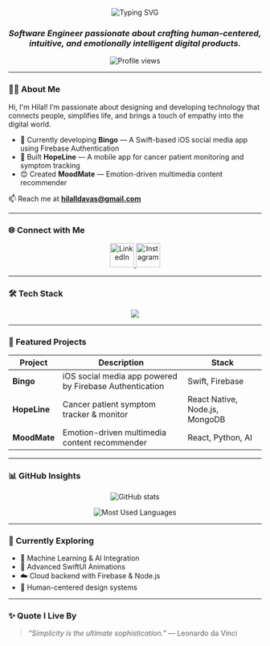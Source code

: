 <!-- Animated header -->
<p align="center">
  <img src="https://readme-typing-svg.demolab.com?font=Playfair+Display&size=36&duration=2500&pause=800&color=3F72AF&center=true&vCenter=true&width=600&lines=Hi!+I'm+Hilal+Davas;Software+Engineer;Creative+Thinker+%7C+Problem+Solver+%7C+Builder" alt="Typing SVG" />
</p>

<h3 align="center">
<em>Software Engineer passionate about crafting human-centered, intuitive, and emotionally intelligent digital products.</em>
</h3>

<p align="center">
  <img src="https://komarev.com/ghpvc/?username=hilalldavas&label=Profile%20Views&color=3F72AF&style=flat" alt="Profile views" />
</p>

---

### 👩‍💻 About Me  
Hi, I'm Hilal! I’m passionate about designing and developing technology that connects people, simplifies life, and brings a touch of empathy into the digital world.  

- 🚀 Currently developing **Bingo** — A Swift-based iOS social media app using Firebase Authentication  
- 💊 Built **HopeLine** — A mobile app for cancer patient monitoring and symptom tracking  
- 😊 Created **MoodMate** — Emotion-driven multimedia content recommender  

📫 Reach me at **[hilalldavas@gmail.com](mailto:hilalldavas@gmail.com)**  

---

### 🌐 Connect with Me  
<p align="center">
  <a href="https://linkedin.com/in/hilaldavas" target="_blank">
    <img src="https://skillicons.dev/icons?i=linkedin" alt="LinkedIn" width="48" height="48"/>
  </a>
  <a href="https://instagram.com/hilalldavas" target="_blank">
    <img src="https://skillicons.dev/icons?i=instagram" alt="Instagram" width="48" height="48"/>
  </a>
</p>

---

### 🛠️ Tech Stack  
<p align="center">
  <img src="https://skillicons.dev/icons?i=swift,firebase,react,reactnative,nodejs,typescript,mongodb,mysql,python,figma,git" />
</p>

---

### 🚀 Featured Projects  
| Project | Description | Stack |
|----------|--------------|--------|
| **Bingo** | iOS social media app powered by Firebase Authentication | Swift, Firebase |
| **HopeLine** | Cancer patient symptom tracker & monitor | React Native, Node.js, MongoDB |
| **MoodMate** | Emotion-driven multimedia content recommender | React, Python, AI |

---

### 📊 GitHub Insights  
<p align="center">
  <img src="https://github-readme-stats.vercel.app/api?username=hilalldavas&show_icons=true&theme=tokyonight&hide_border=true" alt="GitHub stats"/>
</p>

<p align="center">
  <img src="https://github-readme-stats.vercel.app/api/top-langs/?username=hilalldavas&layout=compact&theme=tokyonight&hide_border=true&langs_count=8" alt="Most Used Languages"/>
</p>

---

### 🌱 Currently Exploring  
- 🧠 Machine Learning & AI Integration  
- 🍏 Advanced SwiftUI Animations  
- ☁️ Cloud backend with Firebase & Node.js  
- 🎨 Human-centered design systems  

---

### ✨ Quote I Live By  
> *“Simplicity is the ultimate sophistication.”* — Leonardo da Vinci  